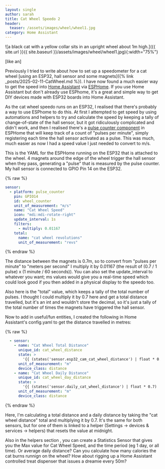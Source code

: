 ```yaml
---
layout: single
author: sarah
title: Cat Wheel Speedo 2
header:
  teaser: /assets/images/wheel/wheel1.jpg
category: Home Assistant
---
```


![a black cat with a yellow collar sits in an upright wheel about 1m high.]({{ site.url }}{{ site.baseurl }}/assets/images/wheel/wheel1.jpg){:width="75%"}

[like an]

Previously I tried to write about how to set up a speedometer for a cat wheel [using an ESP32, hall sensor and some magnets]({% link _posts/2025-02-11-CatWheel.md %}). I have now found a much easier way to get the speed into [Home Assistant](https://www.home-assistant.io/) via [ESPHome](https://esphome.io/). If you use Home Assistant but don't already use ESPhome, it's a great and simple way to get DIY devices made with ESP32 boards into Home Assistant.

As the cat wheel speedo runs on an ESP32, I realised that there's probably a way to use ESPhome to do this. At first I attempted to get speed by using automations and helpers to try and calculate the speed by keeping a tally of change-of-state of the hall sensor, but it got ridiculously complicated and didn't work, and then I realised there's a [pulse counter component](https://esphome.io/components/sensor/pulse_counter.html) in ESPHome that will keep track of a count of "pulses per minute", simply registering each time the hall sensor activated as a pulse. This was much, much easier as now I had a speed value I just needed to convert to m/s.

This is the YAML for the ESPHome running on the ESP32 that is attached to the wheel. 4 magnets around the edge of the wheel trigger the hall sensor when they pass, generating a "pulse" that is measured by the pulse counter. My hall sensor is connected to GPIO Pin 14 on the ESP32.

{% raw %}
```yaml
sensor:
  - platform: pulse_counter
    pin: GPIO14
    id: wheel_counter
    unit_of_measurement: "m/s"
    name: "Cat Wheel Speed"
    icon: "mdi:mdi-rotate-right"
    update_interval: 1s
    filters:
      - multiply: 0.01167
    total:
      name: "cat wheel revolutions"
      unit_of_measurement: "revs"
```
{% endraw %}


The distance between the magnets is 0.7m, so to convert from "pulses per minute" to "meters per second" I multiply it by 0.01167 (the result of (0.7 / 1 pulse) x (1 minute / 60 seconds)). You can also set the update_interval to whatever you want; ms values would give you a real-time speed which could look good if you then added in a physical display to the speedo too.

Also here is the "total" value, which keeps a tally of the total number of pulses. I thought I could multiply it by 0.7 here and get a total distance travelled, but it's an int and wouldn't store the decimal, so it's just a tally of the total number of times the magnets have triggered the hall sensor. 

Now to add in useful/fun entities, I created the following in Home Assistant's config.yaml to get the distance travelled in metres:

{% raw %}
```yaml
  - sensor:
    - name: "Cat Wheel Total Distance"        
      unique_id: cat_wheel_distance
      state: >
        '{{ (states('sensor.esp32_cam_cat_wheel_distance') | float * 0.7) | round(2) }}' 
      unit_of_measurement: "m"
      device_class: distance
    - name: "Cat Wheel Daily Distance"        
      unique_id: cat_wheel_day_distance
      state: >
        '{{ (states('sensor.daily_cat_wheel_distance') | float * 0.7) | round(2) }}'
      unit_of_measurement: "m"
      device_class: distance
```
{% endraw %}

Here, I'm calculating a total distance and a daily distance by taking the "cat wheel distance" total and multiplying it by 0.7. It's the same for both sensors, but for one of them is linked to a helper (Settings -> devices & services -> helpers) that resets the value at midnight. 

Also in the helpers section , you can create a Statistics Sensor that gives you the Max value for Cat Wheel Speed, and the time period (eg 1 day, or all time). Or average daily distance? Can you calculate how many calories the cat burns runnign on the wheel? How about rigging up a Home Assistant controlled treat dispenser that issues a dreamie every 50m?


